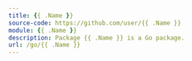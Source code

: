```yaml
---
title: {{ .Name }}
source-code: https://github.com/user/{{ .Name }}
module: {{ .Name }}
description: Package {{ .Name }} is a Go package.
url: /go/{{ .Name }}
---
```


